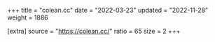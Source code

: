 +++
title = "colean.cc"
date = "2022-03-23"
updated = "2022-11-28"
weight = 1886

[extra]
source = "https://colean.cc/"
ratio = 65
size = 2
+++
